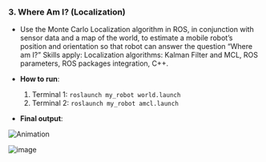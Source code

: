 ###  3. **Where Am I?** (Localization)
   - Use the Monte Carlo Localization algorithm in ROS, in conjunction with sensor data and a map of the world, to estimate a mobile robot’s position and orientation so that robot can answer the question “Where am I?” Skills apply: Localization algorithms: Kalman Filter and MCL, ROS parameters, ROS packages integration, C++.
   
   - **How to run**:
      1. Terminal 1: `roslaunch my_robot world.launch`
      2. Terminal 2: `roslaunch my_robot amcl.launch`
    
   - **Final output**:
   
![Animation](https://user-images.githubusercontent.com/29335742/222954973-0c81d4d5-26a6-47d0-a507-ef230b77d4e6.gif)


![image](https://user-images.githubusercontent.com/29335742/222968651-760eb317-a491-4f72-be8c-fb3065a97dcd.png)
